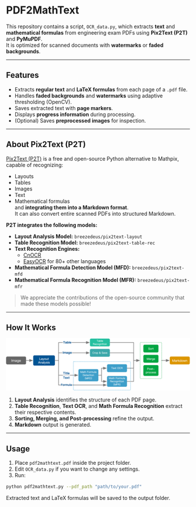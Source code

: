 # PDF2MathText

This repository contains a script, `OCR_data.py`, which extracts **text** and **mathematical formulas** from engineering exam PDFs using **Pix2Text (P2T)** and **PyMuPDF**.  
It is optimized for scanned documents with **watermarks** or **faded backgrounds**.

---

## Features
- Extracts **regular text** and **LaTeX formulas** from each page of a `.pdf` file.
- Handles **faded backgrounds** and **watermarks** using adaptive thresholding (OpenCV).
- Saves extracted text with **page markers**.
- Displays **progress information** during processing.
- (Optional) Saves **preprocessed images** for inspection.

---

## About Pix2Text (P2T)

[Pix2Text (P2T)](https://github.com/breezedeus/pix2text) is a free and open-source Python alternative to Mathpix, capable of recognizing:
- Layouts
- Tables
- Images
- Text
- Mathematical formulas  
and **integrating them into a Markdown format**.  
It can also convert entire scanned PDFs into structured Markdown.

**P2T integrates the following models:**
- **Layout Analysis Model:** `breezedeus/pix2text-layout`
- **Table Recognition Model:** `breezedeus/pix2text-table-rec`
- **Text Recognition Engines:**
  - [CnOCR](https://github.com/breezedeus/cnocr)  
  - [EasyOCR](https://github.com/JaidedAI/EasyOCR) for 80+ other languages
- **Mathematical Formula Detection Model (MFD):** `breezedeus/pix2text-mfd`
- **Mathematical Formula Recognition Model (MFR):** `breezedeus/pix2text-mfr`

> We appreciate the contributions of the open-source community that made these models possible!

---

## How It Works

![Data Flow](data-flow.jpg)

1. **Layout Analysis** identifies the structure of each PDF page.
2. **Table Recognition**, **Text OCR**, and **Math Formula Recognition** extract their respective contents.
3. **Sorting, Merging, and Post-processing** refine the output.
4. **Markdown** output is generated.

---

## Usage

1. Place `pdf2mathtext.pdf` inside the project folder.
2. Edit `OCR_data.py` if you want to change any settings.
3. Run:

```bash
python pdf2mathtext.py --pdf_path "path/to/your.pdf"
```

Extracted text and LaTeX formulas will be saved to the output folder.
